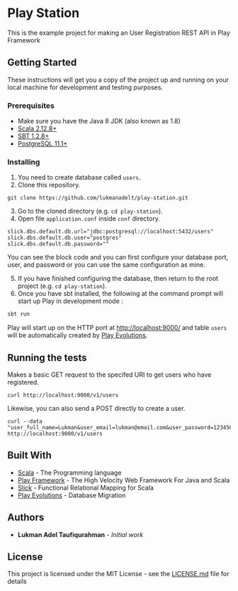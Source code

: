 # Play Station

This is the example project for making an User Registration REST API in Play Framework

## Getting Started

These instructions will get you a copy of the project up and running on your local machine for development and testing purposes.

### Prerequisites

- Make sure you have the Java 8 JDK (also known as 1.8)
- [Scala 2.12.8+](https://scala-lang.org/download/)
- [SBT 1.2.8+](https://www.scala-sbt.org/download.html)
- [PostgreSQL 11.1+](https://formulae.brew.sh/formula/postgresql)

### Installing

1. You need to create database called ```users```.
2. Clone this repository.
```
git clone https://github.com/lukmanadelt/play-station.git
```
3. Go to the cloned directory (e.g. `cd play-station`).
4. Open file ```application.conf``` inside ```conf``` directory.
```
slick.dbs.default.db.url="jdbc:postgresql://localhost:5432/users"
slick.dbs.default.db.user="postgres"
slick.dbs.default.db.password=""
```
You can see the block code and you can first configure your database port, user, and password or you can use the same configuration as mine.

5. If you have finished configuring the database, then return to the root project (e.g. `cd play-station`).
6. Once you have sbt installed, the following at the command prompt will start up Play in development mode :
```bash
sbt run
```
Play will start up on the HTTP port at <http://localhost:9000/> and table ```users``` will be automatically created by [Play Evolutions](https://www.playframework.com/documentation/2.7.x/Evolutions).

## Running the tests

Makes a basic GET request to the specifed URI to get users who have registered.
```
curl http://localhost:9000/v1/users
```

Likewise, you can also send a POST directly to create a user.
```
curl --data "user_full_name=Lukman&user_email=lukman@email.com&user_password=12345678&user_address=Jakarta&user_phone=0817652348910" http://localhost:9000/v1/users
```

## Built With

* [Scala](https://scala-lang.org/) - The Programming language
* [Play Framework](https://www.playframework.com/) - The High Velocity Web Framework For Java and Scala
* [Slick](http://slick.lightbend.com/) - Functional Relational Mapping for Scala
* [Play Evolutions](https://www.playframework.com/documentation/2.7.x/Evolutions) - Database Migration

## Authors

* **Lukman Adel Taufiqurahman** - *Initial work*

## License

This project is licensed under the MIT License - see the [LICENSE.md](LICENSE.md) file for details
